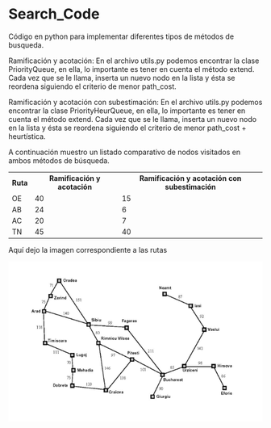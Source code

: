 # Search_Code

Código en python para implementar diferentes tipos de métodos de busqueda.

Ramificación y acotación: En el archivo utils.py podemos encontrar la clase PriorityQueue, en ella, lo importante es tener en cuenta el método extend. Cada vez que se le llama, inserta un nuevo nodo en la lista y ésta se reordena siguiendo el criterio de menor path_cost.

Ramificación y acotación con subestimación: En el archivo utils.py podemos encontrar la clase PriorityHeurQueue, en ella, lo importante es tener en cuenta el método extend. Cada vez que se le llama, inserta un nuevo nodo en la lista y ésta se reordena siguiendo el criterio de menor path_cost + heurtística.

A continuación muestro un listado comparativo de nodos visitados en ambos métodos de búsqueda.

<table>
  <th>Ruta
  <th>Ramificación y acotación
  <th>Ramificación y acotación con subestimación
  <tr>
    <td>OE
    <td>40
    <td>15
  <tr>
    <td>AB
    <td>24
    <td>6
  <tr>
    <td>AC
    <td>20
    <td>7
  <tr>
    <td>TN
    <td>45
    <td>40
</table>      
      
Aquí dejo la imagen correspondiente a las rutas
 
![alt text](imagen.png)


